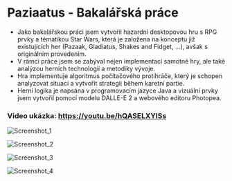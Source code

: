 # Paziaatus - Bakalářská práce
- Jako bakalářskou práci jsem vytvořil hazardní desktopovou hru s RPG prvky a tématikou Star Wars, která je založena na konceptu již existujících her (Pazaak, Gladiatus, Shakes and Fidget, ...), avšak s originálním provedením.
- V rámci práce jsem se zabýval nejen implementací samotné hry, ale také analýzou herních technologií a metodiky vývoje.
- Hra implementuje algoritmus počítačového protihráče, který je schopen analyzovat situaci a vytvořit strategii během karetní partie.
- Herní logika je napsána v programovacím jazyce Java a vizuální prvky jsem vytvořil pomocí modelu DALLE-E 2 a webového editoru Photopea.

### Video ukázka: https://youtu.be/hQASELXYlSs

![Screenshot_1](https://github.com/user-attachments/assets/83aabd30-0344-4683-9622-39a572ed9e66)

![Screenshot_2](https://github.com/user-attachments/assets/c5a5b56a-a312-423e-93a4-50480330f679)

![Screenshot_3](https://github.com/user-attachments/assets/3386501a-1465-4e70-aee2-1eeeccac839f)

![Screenshot_4](https://github.com/user-attachments/assets/9e549ca3-f86c-47b5-9b6f-5f0f59edf9a4)
